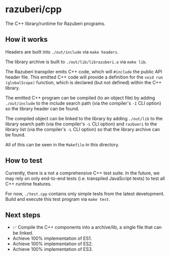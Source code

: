 # razuberi/cpp

The C++ library/runtime for Razuberi programs.

## How it works

Headers are built into `./out/include` via `make headers`.

The library archive is built to `./out/lib/librazuberi.a` via `make lib`.

The Razuberi transpiler emits C++ code, which will `#include` the public API header file. This emitted C++ code will provide a definition for the `void run (globalScope)` function, which is declared (but not defined) within the C++ library.

The emitted C++ program can be compiled (to an object file) by adding `./out/include` to the include search path (via the compiler's `-I` CLI option) so the library header can be found.

The compiled object can be linked to the library by adding `./out/lib` to the library search path (via the compiler's `-L` CLI option) and `razbueri` to the library list (via the compiler's `-L` CLI option) so that the library archive can be found.

All of this can be seen in the `Makefile` in this directory.

## How to test

Currently, there is a not a comprehensive C++ test suite. In the future, we may rely on only end-to-end tests (i.e. transpiled JavaScript tests) to test all C++ runtime features.

For now, `./test.cpp` contains only simple tests from the latest development. Build and execute this test program via `make test`.

## Next steps

* ✅ Compile the C++ components into a archive/lib, a single file that can be linked.
* Achieve 100% implementation of ES1.
* Achieve 100% implementation of ES2.
* Achieve 100% implementation of ES3.
